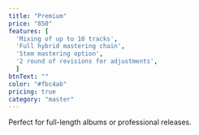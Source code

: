 ```yaml
---
title: "Premium"
price: "850"
features: [
  'Mixing of up to 10 tracks', 
  'Full hybrid mastering chain', 
  'Stem mastering option', 
  '2 round of revisions for adjustments',
  ]
btnText: ""
color: "#fbc4ab"
pricing: true
category: "master"
---
```


Perfect for full-length albums or professional releases.